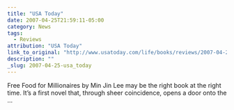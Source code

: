 ```yaml
---
title: "USA Today"
date: 2007-04-25T21:59:11-05:00
category: News
tags: 
  - Reviews
attribution: "USA Today"
link_to_original: "http://www.usatoday.com/life/books/reviews/2007-04-25-food-for-millionaires_N.htm"
description: ""
_slug: 2007-04-25-usa_today
---
```


Free Food for Millionaires by Min Jin Lee may be the right book at the right time. It’s a first novel that, through sheer coincidence, opens a door onto the ...

